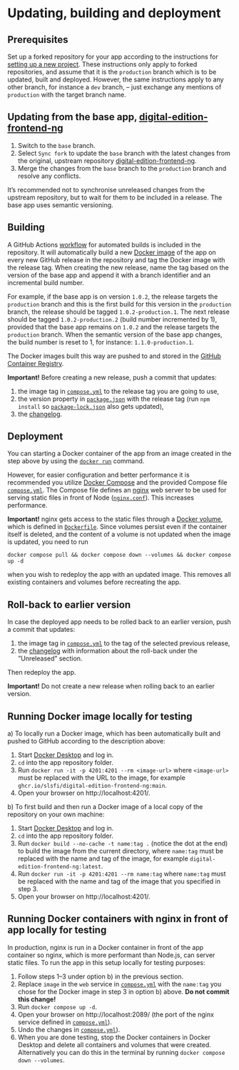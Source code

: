 # Updating, building and deployment


## Prerequisites

Set up a forked repository for your app according to the instructions for [setting up a new project][set_up_project]. These instructions only apply to forked repositories, and assume that it is the `production` branch which is to be updated, built and deployed. However, the same instructions apply to any other branch, for instance a `dev` branch, – just exchange any mentions of `production` with the target branch name.


## Updating from the base app, [digital-edition-frontend-ng][digital-edition-frontend-ng]

1. Switch to the `base` branch.
2. Select `Sync fork` to update the `base` branch with the latest changes from the original, upstream repository [digital-edition-frontend-ng][digital-edition-frontend-ng].
3. Merge the changes from the `base` branch to the `production` branch and resolve any conflicts.

It’s recommended not to synchronise unreleased changes from the upstream repository, but to wait for them to be included in a release. The base app uses semantic versioning.


## Building

A GitHub Actions [workflow][build_workflow] for automated builds is included in the repository. It will automatically build a new [Docker image][docker_image_reference] of the app on every new GitHub release in the repository and tag the Docker image with the release tag. When creating the new release, name the tag based on the version of the base app and append it with a branch identifier and an incremental build number.

For example, if the base app is on version `1.0.2`, the release targets the `production` branch and this is the first build for this version in the `production` branch, the release should be tagged `1.0.2-production.1`. The next release should be tagged `1.0.2-production.2` (build number incremented by 1), provided that the base app remains on `1.0.2` and the release targets the `production` branch. When the semantic version of the base app changes, the build number is reset to 1, for instance: `1.1.0-production.1`.

The Docker images built this way are pushed to and stored in the [GitHub Container Registry][ghcr_docs].

**Important!** Before creating a new release, push a commit that updates:

1. the image tag in [`compose.yml`][docker_compose_file] to the release tag you are going to use,
2. the version property in [`package.json`][package_json] with the release tag (run `npm install` so [`package-lock.json`][package-lock_json] also gets updated),
3. the [changelog][changelog].


## Deployment

You can starting a Docker container of the app from an image created in the step above by using the [`docker run`][docker_run_reference] command.

However, for easier configuration and better performance it is recommended you utilize [Docker Compose][docker_compose_reference] and the provided Compose file [`compose.yml`][docker_compose_file]. The Compose file defines an [nginx][nginx] web server to be used for serving static files in front of Node ([`nginx.conf`][nginx_conf]). This increases performance.

**Important!** nginx gets access to the static files through a [Docker volume][docker_volume_reference], which is defined in [`Dockerfile`][dockerfile]. Since volumes persist even if the container itself is deleted, and the content of a volume is not updated when the image is updated, you need to run

```
docker compose pull && docker compose down --volumes && docker compose up -d
```

when you wish to redeploy the app with an updated image. This removes all existing containers and volumes before recreating the app.


## Roll-back to earlier version

In case the deployed app needs to be rolled back to an earlier version, push a commit that updates:

1. the image tag in [`compose.yml`][docker_compose_file] to the tag of the selected previous release,
2. the [changelog][changelog] with information about the roll-back under the ”Unreleased” section.

Then redeploy the app.

**Important!** Do not create a new release when rolling back to an earlier version.


## Running Docker image locally for testing

a) To locally run a Docker image, which has been automatically built and pushed to GitHub according to the description above:

1. Start [Docker Desktop][docker_desktop] and log in.
2. `cd` into the app repository folder.
3. Run `docker run -it -p 4201:4201 --rm <image-url>` where `<image-url>` must be replaced with the URL to the image, for example `ghcr.io/slsfi/digital-edition-frontend-ng:main`.
4. Open your browser on http://localhost:4201/.

b) To first build and then run a Docker image of a local copy of the repository on your own machine:

1. Start [Docker Desktop][docker_desktop] and log in.
2. `cd` into the app repository folder.
3. Run `docker build --no-cache -t name:tag .` (notice the dot at the end) to build the image from the current directory, where `name:tag` must be replaced with the name and tag of the image, for example `digital-edition-frontend-ng:latest`.
4. Run `docker run -it -p 4201:4201 --rm name:tag` where `name:tag` must be replaced with the name and tag of the image that you specified in step 3.
5. Open your browser on http://localhost:4201/.

## Running Docker containers with nginx in front of app locally for testing

In production, nginx is run in a Docker container in front of the app container so nginx, which is more performant than Node.js, can server static files. To run the app in this setup locally for testing purposes:

1. Follow steps 1–3 under option b) in the previous section.
2. Replace `image` in the `web` service in [`compose.yml`][docker_compose_file] with the `name:tag` you chose for the Docker image in step 3 in option b) above. **Do not commit this change!**
3. Run `docker compose up -d`.
4. Open your browser on http://localhost:2089/ (the port of the nginx service defined in [`compose.yml`][docker_compose_file]).
5. Undo the changes in [`compose.yml`][docker_compose_file]).
6. When you are done testing, stop the Docker containers in Docker Desktop and delete all containers and volumes that were created. Alternatively you can do this in the terminal by running `docker compose down --volumes`.


[build_workflow]: ../.github/workflows/docker-build-and-push.yml
[changelog]: ../CHANGELOG.md
[digital-edition-frontend-ng]: https://github.com/slsfi/digital-edition-frontend-ng
[docker_compose_file]: ../compose.yml
[docker_compose_reference]: https://docs.docker.com/compose/
[docker_desktop]: https://www.docker.com/products/docker-desktop/
[docker_image_reference]: https://docs.docker.com/build/building/packaging/
[docker_run_reference]: https://docs.docker.com/engine/reference/run/
[docker_volume_reference]: https://docs.docker.com/storage/volumes/
[dockerfile]: ../Dockerfile
[ghcr_docs]: https://docs.github.com/en/packages/working-with-a-github-packages-registry/working-with-the-container-registry
[nginx]: https://www.nginx.com/
[nginx_conf]: ../nginx.conf
[package_json]: ../package.json
[package-lock_json]: ../package-lock.json
[set_up_project]: https://github.com/slsfi/digital-edition-frontend-ng#setting-up-a-project
